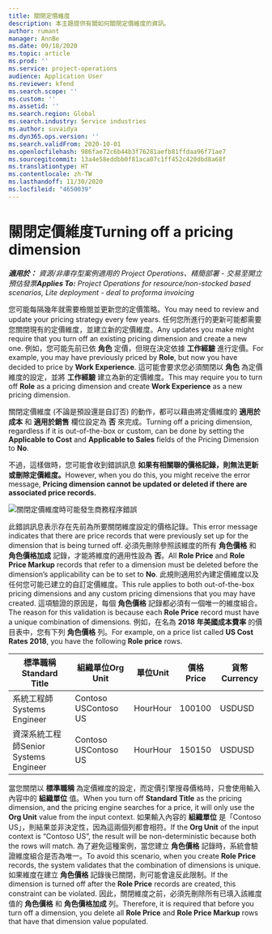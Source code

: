 ```yaml
---
title: 關閉定價維度
description: 本主題提供有關如何關閉定價維度的資訊。
author: rumant
manager: AnnBe
ms.date: 09/18/2020
ms.topic: article
ms.prod: ''
ms.service: project-operations
audience: Application User
ms.reviewer: kfend
ms.search.scope: ''
ms.custom: ''
ms.assetid: ''
ms.search.region: Global
ms.search.industry: Service industries
ms.author: suvaidya
ms.dyn365.ops.version: ''
ms.search.validFrom: 2020-10-01
ms.openlocfilehash: 986fae72c6b44b3f76281aefb81ffdaa96f71ae7
ms.sourcegitcommit: 13a4e58eddbb0f81aca07c1ff452c420dbd8a68f
ms.translationtype: HT
ms.contentlocale: zh-TW
ms.lasthandoff: 11/30/2020
ms.locfileid: "4650039"
---
```

# <a name="turning-off-a-pricing-dimension"></a><span data-ttu-id="80547-103">關閉定價維度</span><span class="sxs-lookup"><span data-stu-id="80547-103">Turning off a pricing dimension</span></span>

<span data-ttu-id="80547-104">_**適用於：** 資源/非庫存型案例適用的 Project Operations、精簡部署 - 交易至開立預估發票_</span><span class="sxs-lookup"><span data-stu-id="80547-104">_**Applies To:** Project Operations for resource/non-stocked based scenarios, Lite deployment - deal to proforma invoicing_</span></span>

<span data-ttu-id="80547-105">您可能每隔幾年就需要檢閱並更新您的定價策略。</span><span class="sxs-lookup"><span data-stu-id="80547-105">You may need to review and update your pricing strategy every few years.</span></span> <span data-ttu-id="80547-106">任何您所進行的更新可能都需要您關閉現有的定價維度，並建立新的定價維度。</span><span class="sxs-lookup"><span data-stu-id="80547-106">Any updates you make might require that you turn off an existing pricing dimension and create a new one.</span></span> <span data-ttu-id="80547-107">例如，您可能先前已依 **角色** 定價，但現在決定依據 **工作經驗** 進行定價。</span><span class="sxs-lookup"><span data-stu-id="80547-107">For example, you may have previously priced by **Role**, but now you have decided to price by **Work Experience**.</span></span> <span data-ttu-id="80547-108">這可能會要求您必須關閉以 **角色** 為定價維度的設定，並將 **工作經驗** 建立為新的定價維度。</span><span class="sxs-lookup"><span data-stu-id="80547-108">This may require you to turn off **Role** as a pricing dimension and create **Work Experience** as a new pricing dimension.</span></span> 

<span data-ttu-id="80547-109">關閉定價維度 (不論是預設還是自訂否) 的動作，都可以藉由將定價維度的 **適用於成本** 和 **適用於銷售** 欄位設定為 **否** 來完成。</span><span class="sxs-lookup"><span data-stu-id="80547-109">Turning off a pricing dimension, regardless if it is out-of-the-box or custom, can be done by setting the **Applicable to Cost** and **Applicable to Sales** fields of the Pricing Dimension to **No**.</span></span>

<span data-ttu-id="80547-110">不過，這樣做時，您可能會收到錯誤訊息 **如果有相關聯的價格記錄，則無法更新或刪除定價維度。**</span><span class="sxs-lookup"><span data-stu-id="80547-110">However, when you do this, you might receive the error message, **Pricing dimension cannot be updated or deleted if there are associated price records.**</span></span>

![關閉定價維度時可能發生商務程序錯誤](media/Business-Process-Error.png)

<span data-ttu-id="80547-112">此錯誤訊息表示存在先前為所要關閉維度設定的價格記錄。</span><span class="sxs-lookup"><span data-stu-id="80547-112">This error message indicates that there are price records that were previously set up for the dimension that is being turned off.</span></span> <span data-ttu-id="80547-113">必須先刪除參照該維度的所有 **角色價格** 和 **角色價格加成** 記錄，才能將維度的適用性設為 **否**。</span><span class="sxs-lookup"><span data-stu-id="80547-113">All **Role Price** and **Role Price Markup** records that refer to a dimension must be deleted before the dimension’s applicability can be to set to **No**.</span></span> <span data-ttu-id="80547-114">此規則適用於內建定價維度以及任何您可能已建立的自訂定價維度。</span><span class="sxs-lookup"><span data-stu-id="80547-114">This rule applies to both out-of-the-box pricing dimensions and any custom pricing dimensions that you may have created.</span></span> <span data-ttu-id="80547-115">這項驗證的原因是，每個 **角色價格** 記錄都必須有一個唯一的維度組合。</span><span class="sxs-lookup"><span data-stu-id="80547-115">The reason for this validation is because each **Role Price** record must have a unique combination of dimensions.</span></span> <span data-ttu-id="80547-116">例如，在名為 **2018 年美國成本費率** 的價目表中，您有下列 **角色價格** 列。</span><span class="sxs-lookup"><span data-stu-id="80547-116">For example, on a price list called **US Cost Rates 2018**, you have the following **Role price** rows.</span></span> 

| <span data-ttu-id="80547-117">標準職稱</span><span class="sxs-lookup"><span data-stu-id="80547-117">Standard Title</span></span>         | <span data-ttu-id="80547-118">組織單位</span><span class="sxs-lookup"><span data-stu-id="80547-118">Org Unit</span></span>    |<span data-ttu-id="80547-119">單位</span><span class="sxs-lookup"><span data-stu-id="80547-119">Unit</span></span>   |<span data-ttu-id="80547-120">價格</span><span class="sxs-lookup"><span data-stu-id="80547-120">Price</span></span>  |<span data-ttu-id="80547-121">貨幣</span><span class="sxs-lookup"><span data-stu-id="80547-121">Currency</span></span>  |
| -----------------------|-------------|-------|-------|----------|
| <span data-ttu-id="80547-122">系統工程師</span><span class="sxs-lookup"><span data-stu-id="80547-122">Systems Engineer</span></span>|<span data-ttu-id="80547-123">Contoso US</span><span class="sxs-lookup"><span data-stu-id="80547-123">Contoso US</span></span>|<span data-ttu-id="80547-124">Hour</span><span class="sxs-lookup"><span data-stu-id="80547-124">Hour</span></span>| <span data-ttu-id="80547-125">100</span><span class="sxs-lookup"><span data-stu-id="80547-125">100</span></span>|<span data-ttu-id="80547-126">USD</span><span class="sxs-lookup"><span data-stu-id="80547-126">USD</span></span>|
| <span data-ttu-id="80547-127">資深系統工程師</span><span class="sxs-lookup"><span data-stu-id="80547-127">Senior Systems Engineer</span></span>|<span data-ttu-id="80547-128">Contoso US</span><span class="sxs-lookup"><span data-stu-id="80547-128">Contoso US</span></span>|<span data-ttu-id="80547-129">Hour</span><span class="sxs-lookup"><span data-stu-id="80547-129">Hour</span></span>| <span data-ttu-id="80547-130">150</span><span class="sxs-lookup"><span data-stu-id="80547-130">150</span></span>| <span data-ttu-id="80547-131">USD</span><span class="sxs-lookup"><span data-stu-id="80547-131">USD</span></span>|


<span data-ttu-id="80547-132">當您關閉以 **標準職稱** 為定價維度的設定，而定價引擎搜尋價格時，只會使用輸入內容中的 **組織單位** 值。</span><span class="sxs-lookup"><span data-stu-id="80547-132">When you turn off **Standard Title** as the pricing dimension, and the pricing engine searches for a price, it will only use the **Org Unit** value from the input context.</span></span> <span data-ttu-id="80547-133">如果輸入內容的 **組織單位** 是「Contoso US」，則結果並非決定性，因為這兩個列都會相符。</span><span class="sxs-lookup"><span data-stu-id="80547-133">If the **Org Unit** of the input context is “Contoso US”, the result will be non-deterministic because both the rows will match.</span></span> <span data-ttu-id="80547-134">為了避免這種案例，當您建立 **角色價格** 記錄時，系統會驗證維度組合是否為唯一。</span><span class="sxs-lookup"><span data-stu-id="80547-134">To avoid this scenario, when you create **Role Price** records, the system validates that the combination of dimensions is unique.</span></span> <span data-ttu-id="80547-135">如果維度在建立 **角色價格** 記錄後已關閉，則可能會違反此限制。</span><span class="sxs-lookup"><span data-stu-id="80547-135">If the dimension is turned off after the **Role Price** records are created, this constraint can be violated.</span></span> <span data-ttu-id="80547-136">因此，關閉維度之前，必須先刪除所有已填入該維度值的 **角色價格** 和 **角色價格加成** 列。</span><span class="sxs-lookup"><span data-stu-id="80547-136">Therefore, it is required that before you turn off a dimension, you delete all **Role Price** and **Role Price Markup** rows that have that dimension value populated.</span></span>
